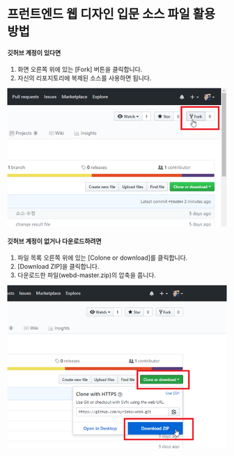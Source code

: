 # 프런트엔드 웹 디자인 입문 소스 파일 활용 방법


#### 깃허브 계정이 있다면
1. 화면 오른쪽 위에 있는 [Fork] 버튼을 클릭합니다.
2. 자신의 리포지토리에 복제된 소스를 사용하면 됩니다.
<img src= "img/git-fork.png">


#### 깃허브 계정이 없거나 다운로드하려면
1. 파일 목록 오른쪽 위에 있는 [Colone or download]를 클릭합니다.
2. [Download ZIP]을 클릭합니다.
3. 다운로드한 파일(webd-master.zip)의 압축을 풉니다.
<img src="img/git-download.png">

